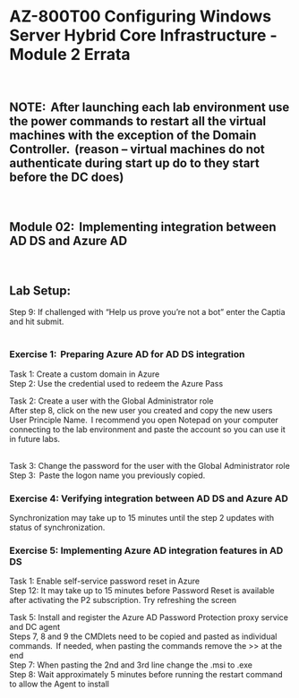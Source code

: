 # AZ-800T00 Configuring Windows Server Hybrid Core Infrastructure - Module 2 Errata
<br>

## NOTE:  After launching each lab environment use the power commands to restart all the virtual machines with the exception of the Domain Controller.  (reason – virtual machines do not authenticate during start up do to they start before the DC does)  
<br>

## Module 02:  Implementing integration between AD DS and Azure AD  
<br>

## Lab Setup: 

Step 9: If challenged with “Help us prove you’re not a bot” enter the Captia and hit submit.<br>  

### Exercise 1:  Preparing Azure AD for AD DS integration  <br>

Task 1: Create a custom domain in Azure <br>
Step 2:  Use the credential used to redeem the Azure Pass <br> 

Task 2: Create a user with the Global Administrator role  <br>
After step 8, click on the new user you created and copy the new users User Principle Name.  I recommend you open Notepad on your computer connecting to the lab environment and paste the account so you can use it in future labs.<br>  

Task 3: Change the password for the user with the Global Administrator role <br> 
Step 3:  Paste the logon name you previously copied. <br> 

### Exercise 4: Verifying integration between AD DS and Azure AD <br> 

Synchronization may take up to 15 minutes until the step 2 updates with status of synchronization.  <br>

### Exercise 5: Implementing Azure AD integration features in AD DS  <br>

Task 1: Enable self-service password reset in Azure <br>
Step 12:  It may take up to 15 minutes before Password Reset is available after activating the P2 subscription.  Try refreshing the screen <br>

Task 5: Install and register the Azure AD Password Protection proxy service and DC agent <br> 
Steps 7, 8 and 9 the CMDlets need to be copied and pasted as individual commands.  If needed, when pasting the commands remove the >> at the end<br>
Step 7:  When pasting the 2nd and 3rd  line change the .msi to .exe <br>
Step 8: Wait approximately 5 minutes before running the restart command to allow the Agent to install <br>


 